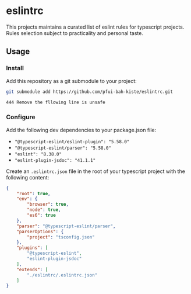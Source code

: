 # eslintrc
This projects maintains a curated list of eslint rules for typescript projects.
Rules selection subject to practicality and personal taste.

## Usage

### Install

Add this repository as a git submodule to your project:
```bash
git submodule add https://github.com/pfui-bah-kiste/eslintrc.git

444 Remove the fllowing line is unsafe
```

### Configure

Add the following dev dependencies to your package.json file:
- ```"@typescript-eslint/eslint-plugin": "5.58.0"```
- ```"@typescript-eslint/parser": "5.58.0"```
- ```"eslint": "8.38.0"```
- ```"eslint-plugin-jsdoc": "41.1.1"```

Create an ```.eslintrc.json``` file in the root of your typescript project with the following content:
```json
{
    "root": true,
    "env": {
        "browser": true,
        "node": true,
        "es6": true
    },
    "parser": "@typescript-eslint/parser",
    "parserOptions": {
        "project": "tsconfig.json"
    },
    "plugins": [
        "@typescript-eslint",
        "eslint-plugin-jsdoc"
    ],
    "extends": [
        "./eslintrc/.eslintrc.json"
    ]
}
```
